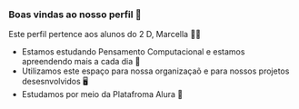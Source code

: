 ### Boas vindas ao nosso perfil 🏫

Este perfil pertence aos alunos do 2 D, Marcella 🧑‍🎓

- Estamos estudando Pensamento Computacional e estamos apreendendo mais a cada dia 📖 
- Utilizamos este espaço para nossa organizaçaõ e para nossos projetos desesnvolvidos 🖥️
- Estudamos por meio da Platafroma Alura 🌼
